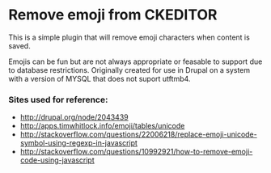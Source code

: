 # Remove emoji from CKEDITOR
This is a simple plugin that will remove emoji characters when content is saved.

Emojis can be fun but are not always appropriate or feasable to support due to database restrictions. Originally created for use in Drupal on a system with a version of MYSQL that does not suport utftmb4.

### Sites used for reference:
- http://drupal.org/node/2043439
- http://apps.timwhitlock.info/emoji/tables/unicode
- http://stackoverflow.com/questions/22006218/replace-emoji-unicode-symbol-using-regexp-in-javascript
- http://stackoverflow.com/questions/10992921/how-to-remove-emoji-code-using-javascript

